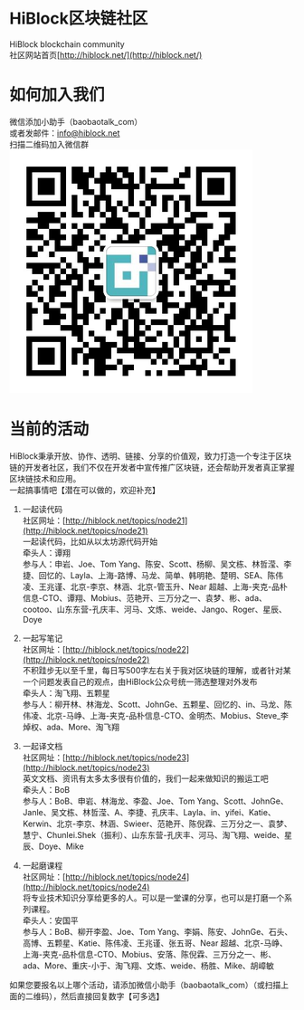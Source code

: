 # HiBlock区块链社区

HiBlock blockchain community  
社区网站首页[http://hiblock.net/](http://hiblock.net/)

# 如何加入我们

微信添加小助手（baobaotalk_com）  
或者发邮件：info@hiblock.net  
扫描二维码加入微信群  
![](https://github.com/HiBlock/hiblock/blob/master/images/HiBlock_wechat_qrcode.jpeg)

# 当前的活动

HiBlock秉承开放、协作、透明、链接、分享的价值观，致力打造一个专注于区块链的开发者社区，我们不仅在开发者中宣传推广区块链，还会帮助开发者真正掌握区块链技术和应用。  
一起搞事情吧【潜在可以做的，欢迎补充】  

1. 一起读代码  
社区网址：[http://hiblock.net/topics/node21](http://hiblock.net/topics/node21)  
一起读代码，比如从以太坊源代码开始  
牵头人：谭翔  
参与人：申岩、Joe、Tom Yang、陈安、Scott、杨柳、吴文栋、林哲滢、李捷、回忆的、Layla、上海-路博、马龙、简单、韩明艳、楚明、SEA、陈伟凌、王兆谨、北京-李京、林涵、北京-管玉升、Near 超越、上海-夹克-品朴信息-CTO、谭翔、Mobius、范艳开、三万分之一、袁梦、彬、ada、cootoo、山东东营-孔庆丰、河马、文炼、weide、Jango、Roger、星辰、Doye  


2. 一起写笔记  
社区网址：[http://hiblock.net/topics/node22](http://hiblock.net/topics/node22)  
不积跬步无以至千里，每日写500字左右关于我对区块链的理解，或者针对某一个问题发表自己的观点，由HiBlock公众号统一筛选整理对外发布  
牵头人：淘飞翔、五颗星  
参与人：柳开林、林海龙、Scott、JohnGe、五颗星、回忆的、in、马龙、陈伟凌、北京-马峥、上海-夹克-品朴信息-CTO、金明杰、Mobius、Steve_李焯权、ada、More、淘飞翔  

3. 一起译文档  
社区网址：[http://hiblock.net/topics/node23](http://hiblock.net/topics/node23)  
英文文档、资讯有太多太多很有价值的，我们一起来做知识的搬运工吧  
牵头人：BoB  
参与人：BoB、申岩、林海龙、李盈、Joe、Tom Yang、Scott、JohnGe、Janle、吴文栋、林哲滢、A、李捷、孔庆丰、Layla、in、yifei、Katie、Kerwin、北京-李京、林涵、Swieer、范艳开、陈倪霖、三万分之一、袁梦、慧宁、Chunlei.Shek（振利）、山东东营-孔庆丰、河马、淘飞翔、weide、星辰、Doye、Mike

4. 一起磨课程  
社区网址：[http://hiblock.net/topics/node24](http://hiblock.net/topics/node24)  
将专业技术知识分享给更多的人。可以是一堂课的分享，也可以是打磨一个系列课程。  
牵头人：安国平  
参与人：BoB、柳开李盈、Joe、Tom Yang、李娟、陈安、JohnGe、石头、高博、五颗星、Katie、陈伟凌、王兆谨、张五哥、Near 超越、北京-马峥、上海-夹克-品朴信息-CTO、Mobius、安落、陈倪霖、三万分之一、彬、ada、More、重庆-小于、淘飞翔、文炼、weide、杨胜、Mike、胡嶂敏


如果您要报名以上哪个活动，请添加微信小助手（baobaotalk_com）（或扫描上面的二维码），然后直接回复数字【可多选】
